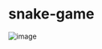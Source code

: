 # snake-game

![image](https://user-images.githubusercontent.com/64399840/185244227-729cb7d9-ff95-4689-a991-98b5c2c6ea0b.png)

